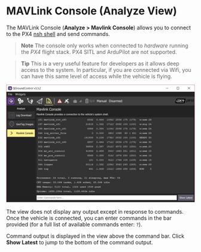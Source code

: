 # MAVLink Console (Analyze View)

The MAVLink Console (**Analyze > Mavlink Console**) allows you to connect to the PX4 [nsh shell](https://dev.px4.io/en/debug/system_console.html) and send commands.

> **Note** The console only works when connected to *hardware* running the *PX4* flight stack. 
  PX4 SITL and ArduPilot are not supported.

<span></span>
> **Tip** This is a very useful feature for developers as it allows deep access to the system. In particular, if you are connected via Wifi, you can have this same level of access while the vehicle is flying.

![Analyze View MAVLink Console](../../images/analyze/mavlink_console.jpg)

The view does not display any output except in response to commands.
Once the vehicle is connected, you can enter commands in the bar provided (for a full list of available commands enter: `?`).

Command output is displayed in the view above the command bar. 
Click **Show Latest** to jump to the bottom of the command output. 
